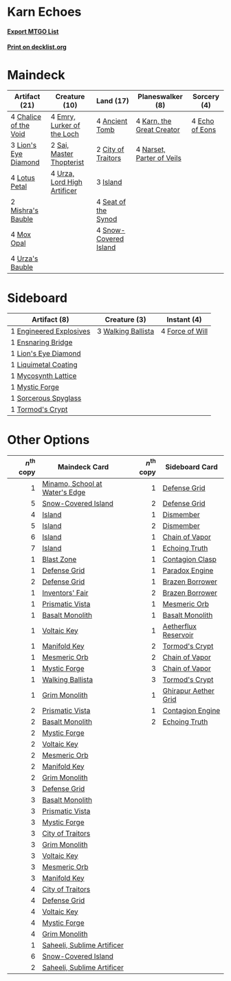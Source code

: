 # Karn Echoes

#### [Export MTGO List](../collection/Karn%20Echoes/Karn%20Echoes.txt)
#### [Print on decklist.org](http://decklist.org/?deckmain=4%09Ancient%20Tomb%0A4%09Chalice%20of%20the%20Void%0A2%09City%20of%20Traitors%0A4%09Echo%20of%20Eons%0A4%09Emry,%20Lurker%20of%20the%20Loch%0A3%09Island%0A4%09Karn,%20the%20Great%20Creator%0A3%09Lion's%20Eye%20Diamond%0A4%09Lotus%20Petal%0A2%09Mishra's%20Bauble%0A4%09Mox%20Opal%0A4%09Narset,%20Parter%20of%20Veils%0A2%09Sai,%20Master%20Thopterist%0A4%09Seat%20of%20the%20Synod%0A4%09Snow-Covered%20Island%0A4%09Urza's%20Bauble%0A4%09Urza,%20Lord%20High%20Artificer&deckside=1%09Engineered%20Explosives%0A1%09Ensnaring%20Bridge%0A4%09Force%20of%20Will%0A1%09Lion's%20Eye%20Diamond%0A1%09Liquimetal%20Coating%0A1%09Mycosynth%20Lattice%0A1%09Mystic%20Forge%0A1%09Sorcerous%20Spyglass%0A1%09Tormod's%20Crypt%0A3%09Walking%20Ballista)
# Maindeck

|                                         Artifact (21)                                          |                                            Creature (10)                                             |                                           Land (17)                                            |                                          Planeswalker (8)                                          |                                       Sorcery (4)                                       |
|------------------------------------------------------------------------------------------------|------------------------------------------------------------------------------------------------------|------------------------------------------------------------------------------------------------|----------------------------------------------------------------------------------------------------|-----------------------------------------------------------------------------------------|
|4 [Chalice of the Void](http://gatherer.wizards.com/Pages/Card/Details.aspx?multiverseid=442211)|4 [Emry, Lurker of the Loch](http://gatherer.wizards.com/Pages/Card/Details.aspx?multiverseid=473005) |4 [Ancient Tomb](http://gatherer.wizards.com/Pages/Card/Details.aspx?multiverseid=409567)       |4 [Karn, the Great Creator](http://gatherer.wizards.com/Pages/Card/Details.aspx?multiverseid=460928)|4 [Echo of Eons](http://gatherer.wizards.com/Pages/Card/Details.aspx?multiverseid=463995)|
|3 [Lion's Eye Diamond](http://gatherer.wizards.com/Pages/Card/Details.aspx?multiverseid=3255)   |2 [Sai, Master Thopterist](http://gatherer.wizards.com/Pages/Card/Details.aspx?multiverseid=447205)   |2 [City of Traitors](http://gatherer.wizards.com/Pages/Card/Details.aspx?multiverseid=6168)     |4 [Narset, Parter of Veils](http://gatherer.wizards.com/Pages/Card/Details.aspx?multiverseid=460988)|                                                                                         |
|4 [Lotus Petal](http://gatherer.wizards.com/Pages/Card/Details.aspx?multiverseid=420602)        |4 [Urza, Lord High Artificer](http://gatherer.wizards.com/Pages/Card/Details.aspx?multiverseid=464024)|3 [Island](http://gatherer.wizards.com/Pages/Card/Details.aspx?multiverseid=439857)             |                                                                                                    |                                                                                         |
|2 [Mishra's Bauble](http://gatherer.wizards.com/Pages/Card/Details.aspx?multiverseid=122122)    |                                                                                                      |4 [Seat of the Synod](http://gatherer.wizards.com/Pages/Card/Details.aspx?multiverseid=420940)  |                                                                                                    |                                                                                         |
|4 [Mox Opal](http://gatherer.wizards.com/Pages/Card/Details.aspx?multiverseid=397719)           |                                                                                                      |4 [Snow-Covered Island](http://gatherer.wizards.com/Pages/Card/Details.aspx?multiverseid=121130)|                                                                                                    |                                                                                         |
|4 [Urza's Bauble](http://gatherer.wizards.com/Pages/Card/Details.aspx?multiverseid=3818)        |                                                                                                      |                                                                                                |                                                                                                    |                                                                                         |


# Sideboard

|                                          Artifact (8)                                           |                                        Creature (3)                                         |                                      Instant (4)                                       |
|-------------------------------------------------------------------------------------------------|---------------------------------------------------------------------------------------------|----------------------------------------------------------------------------------------|
|1 [Engineered Explosives](http://gatherer.wizards.com/Pages/Card/Details.aspx?multiverseid=50139)|3 [Walking Ballista](http://gatherer.wizards.com/Pages/Card/Details.aspx?multiverseid=423848)|4 [Force of Will](http://gatherer.wizards.com/Pages/Card/Details.aspx?multiverseid=3107)|
|1 [Ensnaring Bridge](http://gatherer.wizards.com/Pages/Card/Details.aspx?multiverseid=15866)     |                                                                                             |                                                                                        |
|1 [Lion's Eye Diamond](http://gatherer.wizards.com/Pages/Card/Details.aspx?multiverseid=3255)    |                                                                                             |                                                                                        |
|1 [Liquimetal Coating](http://gatherer.wizards.com/Pages/Card/Details.aspx?multiverseid=389578)  |                                                                                             |                                                                                        |
|1 [Mycosynth Lattice](http://gatherer.wizards.com/Pages/Card/Details.aspx?multiverseid=446209)   |                                                                                             |                                                                                        |
|1 [Mystic Forge](http://gatherer.wizards.com/Pages/Card/Details.aspx?multiverseid=466987)        |                                                                                             |                                                                                        |
|1 [Sorcerous Spyglass](http://gatherer.wizards.com/Pages/Card/Details.aspx?multiverseid=435407)  |                                                                                             |                                                                                        |
|1 [Tormod's Crypt](http://gatherer.wizards.com/Pages/Card/Details.aspx?multiverseid=389723)      |                                                                                             |                                                                                        |


# Other Options

|*n*<sup>th</sup> copy|                                             Maindeck Card                                              |*n*<sup>th</sup> copy|                                        Sideboard Card                                         |
|--------------------:|--------------------------------------------------------------------------------------------------------|--------------------:|-----------------------------------------------------------------------------------------------|
|                    1|[Minamo, School at Water's Edge](http://gatherer.wizards.com/Pages/Card/Details.aspx?multiverseid=79179)|                    1|[Defense Grid](http://gatherer.wizards.com/Pages/Card/Details.aspx?multiverseid=45481)         |
|                    5|[Snow-Covered Island](http://gatherer.wizards.com/Pages/Card/Details.aspx?multiverseid=121130)          |                    2|[Defense Grid](http://gatherer.wizards.com/Pages/Card/Details.aspx?multiverseid=45481)         |
|                    4|[Island](http://gatherer.wizards.com/Pages/Card/Details.aspx?multiverseid=439857)                       |                    1|[Dismember](http://gatherer.wizards.com/Pages/Card/Details.aspx?multiverseid=382182)           |
|                    5|[Island](http://gatherer.wizards.com/Pages/Card/Details.aspx?multiverseid=439857)                       |                    2|[Dismember](http://gatherer.wizards.com/Pages/Card/Details.aspx?multiverseid=382182)           |
|                    6|[Island](http://gatherer.wizards.com/Pages/Card/Details.aspx?multiverseid=439857)                       |                    1|[Chain of Vapor](http://gatherer.wizards.com/Pages/Card/Details.aspx?multiverseid=420701)      |
|                    7|[Island](http://gatherer.wizards.com/Pages/Card/Details.aspx?multiverseid=439857)                       |                    1|[Echoing Truth](http://gatherer.wizards.com/Pages/Card/Details.aspx?multiverseid=405212)       |
|                    1|[Blast Zone](http://gatherer.wizards.com/Pages/Card/Details.aspx?multiverseid=461171)                   |                    1|[Contagion Clasp](http://gatherer.wizards.com/Pages/Card/Details.aspx?multiverseid=227149)     |
|                    1|[Defense Grid](http://gatherer.wizards.com/Pages/Card/Details.aspx?multiverseid=45481)                  |                    1|[Paradox Engine](http://gatherer.wizards.com/Pages/Card/Details.aspx?multiverseid=423836)      |
|                    2|[Defense Grid](http://gatherer.wizards.com/Pages/Card/Details.aspx?multiverseid=45481)                  |                    1|[Brazen Borrower](http://gatherer.wizards.com/Pages/Card/Details.aspx?multiverseid=473001)     |
|                    1|[Inventors' Fair](http://gatherer.wizards.com/Pages/Card/Details.aspx?multiverseid=417820)              |                    2|[Brazen Borrower](http://gatherer.wizards.com/Pages/Card/Details.aspx?multiverseid=473001)     |
|                    1|[Prismatic Vista](http://gatherer.wizards.com/Pages/Card/Details.aspx?multiverseid=464193)              |                    1|[Mesmeric Orb](http://gatherer.wizards.com/Pages/Card/Details.aspx?multiverseid=30008)         |
|                    1|[Basalt Monolith](http://gatherer.wizards.com/Pages/Card/Details.aspx?multiverseid=599)                 |                    1|[Basalt Monolith](http://gatherer.wizards.com/Pages/Card/Details.aspx?multiverseid=599)        |
|                    1|[Voltaic Key](http://gatherer.wizards.com/Pages/Card/Details.aspx?multiverseid=207889)                  |                    1|[Aetherflux Reservoir](http://gatherer.wizards.com/Pages/Card/Details.aspx?multiverseid=417765)|
|                    1|[Manifold Key](http://gatherer.wizards.com/Pages/Card/Details.aspx?multiverseid=466984)                 |                    2|[Tormod's Crypt](http://gatherer.wizards.com/Pages/Card/Details.aspx?multiverseid=389723)      |
|                    1|[Mesmeric Orb](http://gatherer.wizards.com/Pages/Card/Details.aspx?multiverseid=30008)                  |                    2|[Chain of Vapor](http://gatherer.wizards.com/Pages/Card/Details.aspx?multiverseid=420701)      |
|                    1|[Mystic Forge](http://gatherer.wizards.com/Pages/Card/Details.aspx?multiverseid=466987)                 |                    3|[Chain of Vapor](http://gatherer.wizards.com/Pages/Card/Details.aspx?multiverseid=420701)      |
|                    1|[Walking Ballista](http://gatherer.wizards.com/Pages/Card/Details.aspx?multiverseid=423848)             |                    3|[Tormod's Crypt](http://gatherer.wizards.com/Pages/Card/Details.aspx?multiverseid=389723)      |
|                    1|[Grim Monolith](http://gatherer.wizards.com/Pages/Card/Details.aspx?multiverseid=12626)                 |                    1|[Ghirapur Aether Grid](http://gatherer.wizards.com/Pages/Card/Details.aspx?multiverseid=398517)|
|                    2|[Prismatic Vista](http://gatherer.wizards.com/Pages/Card/Details.aspx?multiverseid=464193)              |                    1|[Contagion Engine](http://gatherer.wizards.com/Pages/Card/Details.aspx?multiverseid=212252)    |
|                    2|[Basalt Monolith](http://gatherer.wizards.com/Pages/Card/Details.aspx?multiverseid=599)                 |                    2|[Echoing Truth](http://gatherer.wizards.com/Pages/Card/Details.aspx?multiverseid=405212)       |
|                    2|[Mystic Forge](http://gatherer.wizards.com/Pages/Card/Details.aspx?multiverseid=466987)                 |                     |                                                                                               |
|                    2|[Voltaic Key](http://gatherer.wizards.com/Pages/Card/Details.aspx?multiverseid=207889)                  |                     |                                                                                               |
|                    2|[Mesmeric Orb](http://gatherer.wizards.com/Pages/Card/Details.aspx?multiverseid=30008)                  |                     |                                                                                               |
|                    2|[Manifold Key](http://gatherer.wizards.com/Pages/Card/Details.aspx?multiverseid=466984)                 |                     |                                                                                               |
|                    2|[Grim Monolith](http://gatherer.wizards.com/Pages/Card/Details.aspx?multiverseid=12626)                 |                     |                                                                                               |
|                    3|[Defense Grid](http://gatherer.wizards.com/Pages/Card/Details.aspx?multiverseid=45481)                  |                     |                                                                                               |
|                    3|[Basalt Monolith](http://gatherer.wizards.com/Pages/Card/Details.aspx?multiverseid=599)                 |                     |                                                                                               |
|                    3|[Prismatic Vista](http://gatherer.wizards.com/Pages/Card/Details.aspx?multiverseid=464193)              |                     |                                                                                               |
|                    3|[Mystic Forge](http://gatherer.wizards.com/Pages/Card/Details.aspx?multiverseid=466987)                 |                     |                                                                                               |
|                    3|[City of Traitors](http://gatherer.wizards.com/Pages/Card/Details.aspx?multiverseid=6168)               |                     |                                                                                               |
|                    3|[Grim Monolith](http://gatherer.wizards.com/Pages/Card/Details.aspx?multiverseid=12626)                 |                     |                                                                                               |
|                    3|[Voltaic Key](http://gatherer.wizards.com/Pages/Card/Details.aspx?multiverseid=207889)                  |                     |                                                                                               |
|                    3|[Mesmeric Orb](http://gatherer.wizards.com/Pages/Card/Details.aspx?multiverseid=30008)                  |                     |                                                                                               |
|                    3|[Manifold Key](http://gatherer.wizards.com/Pages/Card/Details.aspx?multiverseid=466984)                 |                     |                                                                                               |
|                    4|[City of Traitors](http://gatherer.wizards.com/Pages/Card/Details.aspx?multiverseid=6168)               |                     |                                                                                               |
|                    4|[Defense Grid](http://gatherer.wizards.com/Pages/Card/Details.aspx?multiverseid=45481)                  |                     |                                                                                               |
|                    4|[Voltaic Key](http://gatherer.wizards.com/Pages/Card/Details.aspx?multiverseid=207889)                  |                     |                                                                                               |
|                    4|[Mystic Forge](http://gatherer.wizards.com/Pages/Card/Details.aspx?multiverseid=466987)                 |                     |                                                                                               |
|                    4|[Grim Monolith](http://gatherer.wizards.com/Pages/Card/Details.aspx?multiverseid=12626)                 |                     |                                                                                               |
|                    1|[Saheeli, Sublime Artificer](http://gatherer.wizards.com/Pages/Card/Details.aspx?multiverseid=461161)   |                     |                                                                                               |
|                    6|[Snow-Covered Island](http://gatherer.wizards.com/Pages/Card/Details.aspx?multiverseid=121130)          |                     |                                                                                               |
|                    2|[Saheeli, Sublime Artificer](http://gatherer.wizards.com/Pages/Card/Details.aspx?multiverseid=461161)   |                     |                                                                                               |

